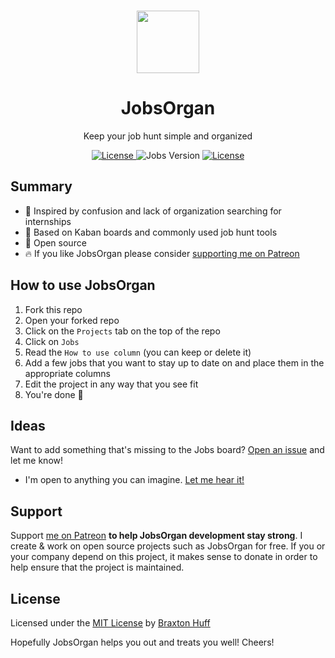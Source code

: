 <p align="center"><a href="https://github.com/3raxton/JobsOrgan/"
target="_blank"><br><img width="100" src="https://emojipedia-us.s3.dualstack.us-west-1.amazonaws.com/thumbs/240/apple/155/money-with-wings_1f4b8.png"></a></p>
<h1 align="center">JobsOrgan</h1>
<p align="center">Keep your job hunt simple and organized</p>
<p align="center">
<a href="https://twitter.com/3raxton"><img src="https://img.shields.io/badge/Contact-@3raxton-blue.svg" alt="License">
</a>
<a><img src="https://img.shields.io/badge/job%20hunt-successful-brightgreen.svg" alt="Jobs Version"></a>
<a href="https://3raxton.github.io/license"><img src="https://img.shields.io/badge/License-MIT-blue.svg" alt="License">
</a>

</p>

## Summary
- 🚨 Inspired by confusion and lack of organization searching for internships
- 💾 Based on Kaban boards and commonly used job hunt tools
- 🎉 Open source
- 🔥 If you like JobsOrgan please consider <a href="https://www.patreon.com/3raxton" target="_blank"> supporting me on Patreon</a>

## How to use JobsOrgan

1. Fork this repo
2. Open your forked repo
3. Click on the ```Projects``` tab on the top of the repo
4. Click on ```Jobs```
5. Read the  ```How to use column```  (you can keep or delete it)
6. Add a few jobs that you want to stay up to date on and place them in the appropriate columns
7. Edit the project in any way that you see fit
8. You're done 🎉

## Ideas
Want to add something that's missing to the Jobs board? <a href="https://github.com/3raxton/jobs/issues"  target="_blank">Open an issue</a> and let me know! 
* I'm open to anything you can imagine. <a href="https://twitter.com/3raxton/"  target="_blank">Let me hear it!</a>

## Support

Support [me on Patreon](https://patreon.com/3raxton) **to help JobsOrgan  development stay strong**. I create &amp; work on open source projects such as JobsOrgan for free. If you or your company depend on this project,  it makes sense to donate in order to help ensure that the project is maintained.

## License
Licensed under the [MIT License](https://3raxton.github.io/license/) by [Braxton Huff](https://www.braxtonhuff.com/) 

Hopefully JobsOrgan helps you out and treats you well! Cheers!
